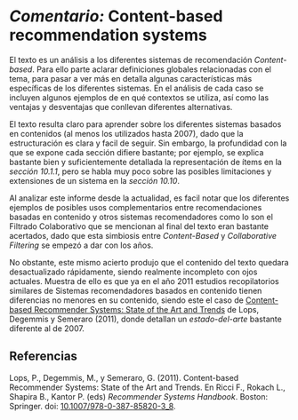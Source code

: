 # _Comentario:_ Content-based recommendation systems

El texto es un análisis a los diferentes sistemas de recomendación _Content-based_. Para ello parte aclarar definiciones globales relacionadas con el tema, para pasar a ver más en detalla algunas características más específicas de los diferentes sistemas. En el análisis de cada caso se incluyen algunos ejemplos de en qué contextos se utiliza, así como las ventajas y desventajas que conllevan diferentes alternativas.

El texto resulta claro para aprender sobre los diferentes sistemas basados en contenidos (al menos los utilizados hasta 2007), dado que la estructuración es clara y facil de seguir. Sin embargo, la profundidad con la que se expone cada sección difiere bastante; por ejemplo, se explica bastante bien y suficientemente detallada la representación de ítems en la _sección 10.1.1_, pero se habla muy poco sobre las posibles limitaciones y extensiones de un sistema en la _sección 10.10_.

Al analizar este informe desde la actualidad, es facil notar que los diferentes ejemplos de posibles usos complementarios entre recomendaciones basadas en contenido y otros sistemas recomendadores como lo son el Filtrado Colaborativo que se mencionan al final del texto eran bastante acertados, dado que esta simbiosis entre _Content-Based_ y _Collaborative Filtering_ se empezó a dar con los años.

No obstante, este mismo acierto produjo que el contenido del texto quedara desactualizado rápidamente, siendo realmente incompleto con ojos actuales. Muestra de ello es que ya en el año 2011 estudios recopilatorios similares de Sistemas recomendadores basados en contenido tienen diferencias no menores en su contenido, siendo este el caso de [Content-based Recommender Systems: State of the Art and Trends](https://www.semanticscholar.org/paper/Content-based-Recommender-Systems%3A-State-of-the-Art-Lops-Degemmis/ffdefb57372320d25f7e6a692cc7aee9b9da3354?p2df) de Lops, Degemmis y Semeraro (2011), donde detallan un _estado-del-arte_ bastante diferente al de 2007.

## Referencias

Lops, P., Degemmis, M., y Semeraro, G. (2011). Content-based Recommender Systems: State of the Art and Trends. En Ricci F., Rokach L., Shapira B., Kantor P. (eds) _Recommender Systems Handbook_. Boston: Springer. doi: [10.1007/978-0-387-85820-3_8](https://doi.org/10.1007/978-0-387-85820-3_8).